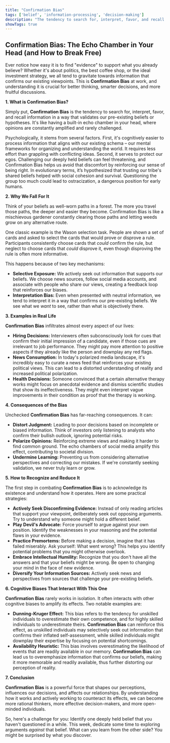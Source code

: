 ```yaml
---
title: "Confirmation Bias"
tags: ['belief', 'information-processing', 'decision-making']
description: "The tendency to search for, interpret, favor, and recall information in a way that confirms one's preexisting beliefs or hypotheses."
showTags: true
---
```


## Confirmation Bias: The Echo Chamber in Your Head (and How to Break Free)

Ever notice how easy it is to find "evidence" to support what you already believe? Whether it's about politics, the best coffee shop, or the ideal investment strategy, we all tend to gravitate towards information that confirms our existing viewpoints. This is **Confirmation Bias** at work, and understanding it is crucial for better thinking, smarter decisions, and more fruitful discussions.

**1. What is Confirmation Bias?**

Simply put, **Confirmation Bias** is the tendency to search for, interpret, favor, and recall information in a way that validates our pre-existing beliefs or hypotheses. It's like having a built-in echo chamber in your head, where opinions are constantly amplified and rarely challenged.

Psychologically, it stems from several factors. First, it's cognitively easier to process information that aligns with our existing schema – our mental frameworks for organizing and understanding the world. It requires less effort than grappling with conflicting ideas. Second, it serves to protect our egos. Challenging our deeply held beliefs can feel threatening, and Confirmation Bias helps us avoid that discomfort by reinforcing our sense of being right. In evolutionary terms, it’s hypothesized that trusting our tribe's shared beliefs helped with social cohesion and survival. Questioning the group too much could lead to ostracization, a dangerous position for early humans.

**2. Why We Fall For It**

Think of your beliefs as well-worn paths in a forest. The more you travel those paths, the deeper and easier they become. Confirmation Bias is like a mischievous gardener constantly clearing those paths and letting weeds grow on any alternative route.

One classic example is the Wason selection task. People are shown a set of cards and asked to select the cards that would prove or disprove a rule. Participants consistently choose cards that *could* confirm the rule, but neglect to choose cards that *could* disprove it, even though disproving the rule is often more informative.

This happens because of two key mechanisms:

*   **Selective Exposure:** We actively seek out information that supports our beliefs. We choose news sources, follow social media accounts, and associate with people who share our views, creating a feedback loop that reinforces our biases.
*   **Interpretation Bias:** Even when presented with neutral information, we tend to interpret it in a way that confirms our pre-existing beliefs. We see what we *want* to see, rather than what is objectively there.

**3. Examples in Real Life**

**Confirmation Bias** infiltrates almost every aspect of our lives:

*   **Hiring Decisions:** Interviewers often subconsciously look for cues that confirm their initial impression of a candidate, even if those cues are irrelevant to job performance. They might pay more attention to positive aspects if they already like the person and downplay any red flags.
*   **News Consumption:** In today's polarized media landscape, it's incredibly easy to curate a news feed that reinforces your existing political views. This can lead to a distorted understanding of reality and increased political polarization.
*   **Health Decisions:** Someone convinced that a certain alternative therapy works might focus on anecdotal evidence and dismiss scientific studies that show its ineffectiveness. They might even interpret vague improvements in their condition as proof that the therapy is working.

**4. Consequences of the Bias**

Unchecked **Confirmation Bias** has far-reaching consequences. It can:

*   **Distort Judgment:** Leading to poor decisions based on incomplete or biased information. Think of investors only listening to analysts who confirm their bullish outlook, ignoring potential risks.
*   **Polarize Opinions:** Reinforcing extreme views and making it harder to find common ground. The echo chambers of social media amplify this effect, contributing to societal division.
*   **Undermine Learning:** Preventing us from considering alternative perspectives and correcting our mistakes. If we're constantly seeking validation, we never truly learn or grow.

**5. How to Recognize and Reduce It**

The first step in combating **Confirmation Bias** is to acknowledge its existence and understand how it operates. Here are some practical strategies:

*   **Actively Seek Disconfirming Evidence:** Instead of only reading articles that support your viewpoint, deliberately seek out opposing arguments. Try to understand why someone might hold a different belief.
*   **Play Devil's Advocate:** Force yourself to argue against your own position. Identify the weaknesses in your reasoning and the potential flaws in your evidence.
*   **Practice Premortems:** Before making a decision, imagine that it has failed miserably. Ask yourself: What went wrong? This helps you identify potential problems that you might otherwise overlook.
*   **Embrace Intellectual Humility:** Recognize that you don't have all the answers and that your beliefs might be wrong. Be open to changing your mind in the face of new evidence.
*   **Diversify Your Information Sources:** Actively seek news and perspectives from sources that challenge your pre-existing beliefs.

**6. Cognitive Biases That Interact With This One**

**Confirmation Bias** rarely works in isolation. It often interacts with other cognitive biases to amplify its effects. Two notable examples are:

*   **Dunning-Kruger Effect:** This bias refers to the tendency for unskilled individuals to overestimate their own competence, and for highly skilled individuals to underestimate theirs. **Confirmation Bias** can reinforce this effect, as unskilled individuals may selectively seek out information that confirms their inflated self-assessment, while skilled individuals might downplay their expertise by focusing on potential shortcomings.
*   **Availability Heuristic:** This bias involves overestimating the likelihood of events that are readily available in our memory. **Confirmation Bias** can lead us to overemphasize information that confirms our beliefs, making it more memorable and readily available, thus further distorting our perception of reality.

**7. Conclusion**

**Confirmation Bias** is a powerful force that shapes our perceptions, influences our decisions, and affects our relationships. By understanding how it works and actively working to counteract its effects, we can become more rational thinkers, more effective decision-makers, and more open-minded individuals.

So, here's a challenge for you: Identify one deeply held belief that you haven't questioned in a while. This week, dedicate some time to exploring arguments *against* that belief. What can you learn from the other side? You might be surprised by what you discover.

